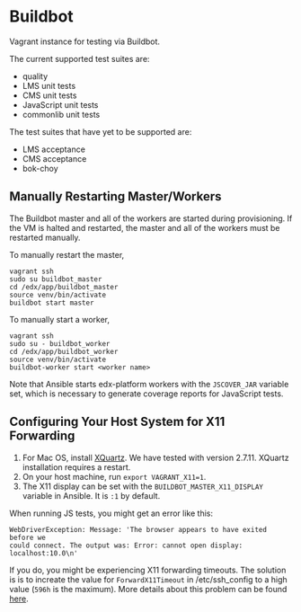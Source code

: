 Buildbot
========

Vagrant instance for testing via Buildbot.

The current supported test suites are:
  - quality
  - LMS unit tests
  - CMS unit tests
  - JavaScript unit tests
  - commonlib unit tests

The test suites that have yet to be supported are:
  - LMS acceptance
  - CMS acceptance
  - bok-choy

Manually Restarting Master/Workers
----------------------------------

The Buildbot master and all of the workers are started during provisioning.  If
the VM is halted and restarted, the master and all of the workers must be
restarted manually.

To manually restart the master,

```
vagrant ssh
sudo su buildbot_master
cd /edx/app/buildbot_master
source venv/bin/activate
buildbot start master
```

To manually start a worker,

```
vagrant ssh
sudo su - buildbot_worker
cd /edx/app/buildbot_worker
source venv/bin/activate
buildbot-worker start <worker name>
```

Note that Ansible starts edx-platform workers with the `JSCOVER_JAR` variable
set, which is necessary to generate coverage reports for JavaScript tests.

Configuring Your Host System for X11 Forwarding
-----------------------------------------------

  1. For Mac OS, install [XQuartz](http://xquartz.macosforge.org/). We have
     tested with version 2.7.11. XQuartz installation requires a restart.
  2. On your host machine, run `export VAGRANT_X11=1`.
  3. The X11 display can be set with the `BUILDBOT_MASTER_X11_DISPLAY` variable
     in Ansible. It is `:1` by default.

When running JS tests, you might get an error like this:

```
WebDriverException: Message: 'The browser appears to have exited before we
could connect. The output was: Error: cannot open display: localhost:10.0\n'
```

If you do, you might be experiencing X11 forwarding timeouts. The solution is
is to increate the value for `ForwardX11Timeout` in /etc/ssh\_config to a high
value (`596h` is the maximum). More details about this problem can be found
[here](http://b.kl3in.com/2012/01/x11-display-forwarding-fails-after-some-time/).
